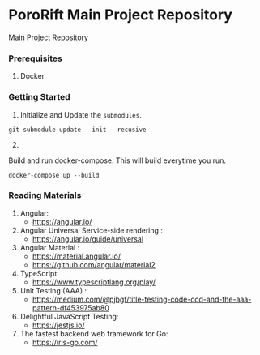 # PoroRift Main Project Repository
Main Project Repository

### Prerequisites 
1. Docker

### Getting Started
1. Initialize and Update the `submodules`.
```
git submodule update --init --recusive
```

2. 
Build and run docker-compose. This will build everytime you run.
```
docker-compose up --build 
```

### Reading Materials
1. Angular: 
    - https://angular.io/
2. Angular Universal Service-side rendering : 
    - https://angular.io/guide/universal
3. Angular Material : 
    - https://material.angular.io/ 
    - https://github.com/angular/material2
4. TypeScript: 
    - https://www.typescriptlang.org/play/
5. Unit Testing (AAA) :
    - https://medium.com/@pjbgf/title-testing-code-ocd-and-the-aaa-pattern-df453975ab80
6. Delightful JavaScript Testing: 
    - https://jestjs.io/
7. The fastest backend web framework for Go: 
    - https://iris-go.com/
